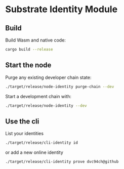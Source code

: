 # Substrate Identity Module

## Build

Build Wasm and native code:

```bash
cargo build --release
```

## Start the node

Purge any existing developer chain state:

```bash
./target/release/node-identity purge-chain --dev
```

Start a development chain with:

```bash
./target/release/node-identity --dev
```

## Use the cli

List your identities

```bash
./target/release/cli-identity id
```

or add a new online identity

```
./target/release/cli-identity prove dvc94ch@github
```
